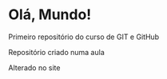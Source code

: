 # Olá, Mundo!
 Primeiro repositório do curso de GIT e GitHub

 Repositório criado numa aula

 Alterado no site
